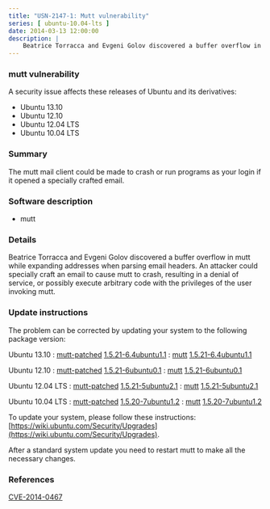 ```yaml
---
title: "USN-2147-1: Mutt vulnerability"
series: [ ubuntu-10.04-lts ]
date: 2014-03-13 12:00:00
description: |
    Beatrice Torracca and Evgeni Golov discovered a buffer overflow in mutt while expanding addresses when parsing email headers. An attacker could specially craft an email to cause mutt to crash, resulting in a denial of service, or possibly execute arbitrary code with the privileges of the user invoking mutt. 
--- 
```

 
### mutt vulnerability

A security issue affects these releases of Ubuntu and its derivatives:

* Ubuntu 13.10
* Ubuntu 12.10
* Ubuntu 12.04 LTS
* Ubuntu 10.04 LTS

### Summary

The mutt mail client could be made to crash or run programs as your login if it opened a specially crafted email.

### Software description

* mutt 

### Details

Beatrice Torracca and Evgeni Golov discovered a buffer overflow in mutt while expanding addresses when parsing email headers. An attacker could specially craft an email to cause mutt to crash, resulting in a denial of service, or possibly execute arbitrary code with the privileges of the user invoking mutt. 

### Update instructions

The problem can be corrected by updating your system to the following package version:

Ubuntu 13.10
 : [mutt-patched](https://launchpad.net/ubuntu/+source/mutt) <span> [1.5.21-6.4ubuntu1.1](https://launchpad.net/ubuntu/+source/mutt/1.5.21-6.4ubuntu1.1) </span> 
 : [mutt](https://launchpad.net/ubuntu/+source/mutt) <span> [1.5.21-6.4ubuntu1.1](https://launchpad.net/ubuntu/+source/mutt/1.5.21-6.4ubuntu1.1) </span> 

Ubuntu 12.10
 : [mutt-patched](https://launchpad.net/ubuntu/+source/mutt) <span> [1.5.21-6ubuntu0.1](https://launchpad.net/ubuntu/+source/mutt/1.5.21-6ubuntu0.1) </span> 
 : [mutt](https://launchpad.net/ubuntu/+source/mutt) <span> [1.5.21-6ubuntu0.1](https://launchpad.net/ubuntu/+source/mutt/1.5.21-6ubuntu0.1) </span> 

Ubuntu 12.04 LTS
 : [mutt-patched](https://launchpad.net/ubuntu/+source/mutt) <span> [1.5.21-5ubuntu2.1](https://launchpad.net/ubuntu/+source/mutt/1.5.21-5ubuntu2.1) </span> 
 : [mutt](https://launchpad.net/ubuntu/+source/mutt) <span> [1.5.21-5ubuntu2.1](https://launchpad.net/ubuntu/+source/mutt/1.5.21-5ubuntu2.1) </span> 

Ubuntu 10.04 LTS
 : [mutt-patched](https://launchpad.net/ubuntu/+source/mutt) <span> [1.5.20-7ubuntu1.2](https://launchpad.net/ubuntu/+source/mutt/1.5.20-7ubuntu1.2) </span> 
 : [mutt](https://launchpad.net/ubuntu/+source/mutt) <span> [1.5.20-7ubuntu1.2](https://launchpad.net/ubuntu/+source/mutt/1.5.20-7ubuntu1.2) </span> 

To update your system, please follow these instructions: [https://wiki.ubuntu.com/Security/Upgrades](https://wiki.ubuntu.com/Security/Upgrades).

After a standard system update you need to restart mutt to make all the necessary changes. 

### References

 [CVE-2014-0467](http://people.ubuntu.com/~ubuntu-security/cve/CVE-2014-0467)
 
